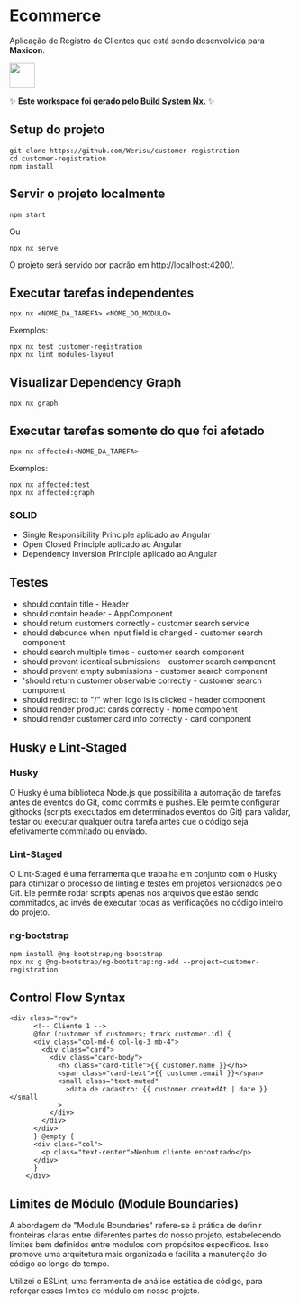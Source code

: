 # Ecommerce

Aplicação de Registro de Clientes que está sendo desenvolvida para **Maxicon**.

<a alt="Nx logo" href="https://nx.dev" target="_blank" rel="noreferrer"><img src="https://raw.githubusercontent.com/nrwl/nx/master/images/nx-logo.png" width="45"></a>

✨ **Este workspace foi gerado pelo [Build System Nx.](https://nx.dev)** ✨

## Setup do projeto

```
git clone https://github.com/Werisu/customer-registration
cd customer-registration
npm install
```

## Servir o projeto localmente

```
npm start
```

Ou

```
npx nx serve
```

O projeto será servido por padrão em http://localhost:4200/.

## Executar tarefas independentes

```
npx nx <NOME_DA_TAREFA> <NOME_DO_MODULO>
```

Exemplos:

```
npx nx test customer-registration
npx nx lint modules-layout
```

## Visualizar Dependency Graph

```
npx nx graph
```

## Executar tarefas somente do que foi afetado

```
npx nx affected:<NOME_DA_TAREFA>
```

Exemplos:

```
npx nx affected:test
npx nx affected:graph
```

### SOLID

- Single Responsibility Principle aplicado ao Angular
- Open Closed Principle aplicado ao Angular
- Dependency Inversion Principle aplicado ao Angular

## Testes

- should contain title - Header
- should contain header - AppComponent
- should return customers correctly - customer search service
- should debounce when input field is changed - customer search component
- should search multiple times - customer search component
- should prevent identical submissions - customer search component
- should prevent empty submissions - customer search component
- 'should return customer observable correctly - customer search component
- should redirect to "/" when logo is is clicked - header component
- should render product cards correctly - home component
- should render customer card info correctly - card component

## Husky e Lint-Staged

### Husky

O Husky é uma biblioteca Node.js que possibilita a automação de tarefas antes de eventos do Git, como commits e pushes. Ele permite configurar githooks (scripts executados em determinados eventos do Git) para validar, testar ou executar qualquer outra tarefa antes que o código seja efetivamente commitado ou enviado.

### Lint-Staged

O Lint-Staged é uma ferramenta que trabalha em conjunto com o Husky para otimizar o processo de linting e testes em projetos versionados pelo Git. Ele permite rodar scripts apenas nos arquivos que estão sendo commitados, ao invés de executar todas as verificações no código inteiro do projeto.

### ng-bootstrap

```
npm install @ng-bootstrap/ng-bootstrap
npx nx g @ng-bootstrap/ng-bootstrap:ng-add --project=customer-registration
```

## Control Flow Syntax

```
<div class="row">
      <!-- Cliente 1 -->
      @for (customer of customers; track customer.id) {
      <div class="col-md-6 col-lg-3 mb-4">
        <div class="card">
          <div class="card-body">
            <h5 class="card-title">{{ customer.name }}</h5>
            <span class="card-text">{{ customer.email }}</span>
            <small class="text-muted"
              >data de cadastro: {{ customer.createdAt | date }}</small
            >
          </div>
        </div>
      </div>
      } @empty {
      <div class="col">
        <p class="text-center">Nenhum cliente encontrado</p>
      </div>
      }
    </div>
```

## Limites de Módulo (Module Boundaries)

A abordagem de "Module Boundaries" refere-se à prática de definir fronteiras claras entre diferentes partes do nosso projeto, estabelecendo limites bem definidos entre módulos com propósitos específicos. Isso promove uma arquitetura mais organizada e facilita a manutenção do código ao longo do tempo.

Utilizei o ESLint, uma ferramenta de análise estática de código, para reforçar esses limites de módulo em nosso projeto.
